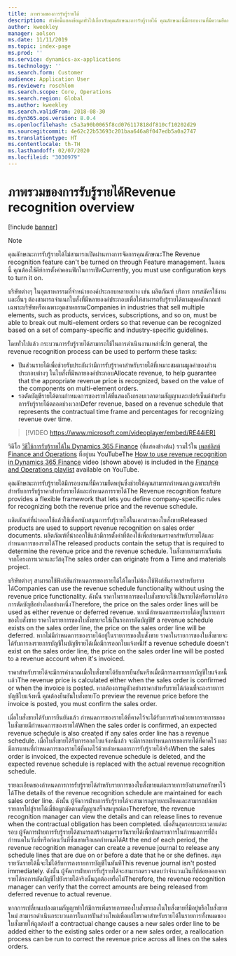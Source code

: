 ```yaml
---
title: ภาพรวมของการรับรู้รายได้
description: หัวข้อนี้แสดงข้อมูลทั่วไปเกี่ยวกับคุณลักษณะการรับรู้รายได้ คุณลักษณะนี้มีกรอบงานที่มีความยืดหยุ่นซึ่งช่วยให้คุณสามารถกำหนดกฎเฉพาะบริษัทสำหรับการรับรู้ราคาสำหรับรายได้และกำหนดการรายได้สำหรับใบสั่งที่มีหลายองค์ประกอบ
author: kweekley
manager: aolson
ms.date: 11/11/2019
ms.topic: index-page
ms.prod: ''
ms.service: dynamics-ax-applications
ms.technology: ''
ms.search.form: Customer
audience: Application User
ms.reviewer: roschlom
ms.search.scope: Core, Operations
ms.search.region: Global
ms.author: kweekley
ms.search.validFrom: 2018-08-30
ms.dyn365.ops.version: 8.0.4
ms.openlocfilehash: c5a3a90b0065f8cd076117818df810cf10202d29
ms.sourcegitcommit: 4e62c22b53693c201baa646a8f047edb5a0a2747
ms.translationtype: HT
ms.contentlocale: th-TH
ms.lasthandoff: 02/07/2020
ms.locfileid: "3030979"
---
```

# <a name="revenue-recognition-overview"></a><span data-ttu-id="d67fe-104">ภาพรวมของการรับรู้รายได้</span><span class="sxs-lookup"><span data-stu-id="d67fe-104">Revenue recognition overview</span></span>

[!include [banner](../includes/banner.md)]

> [!NOTE]
> <span data-ttu-id="d67fe-105">คุณลักษณะการรับรู้รายได้ไม่สามารถเปิดผ่านทางการจัดการคุณลักษณะ</span><span class="sxs-lookup"><span data-stu-id="d67fe-105">The Revenue recognition feature can't be turned on through Feature management.</span></span> <span data-ttu-id="d67fe-106">ในตอนนี้ คุณต้องใช้คีย์การตั้งค่าคอนฟิกในการเปิด</span><span class="sxs-lookup"><span data-stu-id="d67fe-106">Currently, you must use configuration keys to turn it on.</span></span>

<span data-ttu-id="d67fe-107">บริษัทต่างๆ ในอุตสาหกรรมที่จำหน่ายองค์ประกอบหลายอย่าง เช่น ผลิตภัณฑ์ บริการ การสมัครใช้งาน และอื่นๆ ต้องสามารถจำแนกใบสั่งที่มีหลายองค์ประกอบเพื่อให้สามารถรับรู้รายได้ตามชุดหลักเกณฑ์เฉพาะบริษัทหรือเฉพาะอุตสาหกรรม</span><span class="sxs-lookup"><span data-stu-id="d67fe-107">Companies in industries that sell multiple elements, such as products, services, subscriptions, and so on, must be able to break out multi-element orders so that revenue can be recognized based on a set of company-specific and industry-specific guidelines.</span></span>

<span data-ttu-id="d67fe-108">โดยทั่วไปแล้ว กระบวนการรับรู้รายได้สามารถใช้ในการดำเนินงานเหล่านี้:</span><span class="sxs-lookup"><span data-stu-id="d67fe-108">In general, the revenue recognition process can be used to perform these tasks:</span></span>

* <span data-ttu-id="d67fe-109">ปันส่วนรายได้เพื่อช่วยรับประกันว่ามีการรับรู้ราคาสำหรับรายได้ที่เหมาะสมตามมูลค่าของส่วนประกอบต่างๆ ในใบสั่งที่มีหลายองค์ประกอบ</span><span class="sxs-lookup"><span data-stu-id="d67fe-109">Allocate revenue, to help guarantee that the appropriate revenue price is recognized, based on the value of the components on multi-element orders.</span></span>
* <span data-ttu-id="d67fe-110">รอตัดบัญชีรายได้ตามกำหนดการของรายได้ที่แสดงถึงกรอบเวลาตามสัญญาและเปอร์เซ็นต์สำหรับการรับรู้รายได้ตลอดช่วงเวลา</span><span class="sxs-lookup"><span data-stu-id="d67fe-110">Defer revenue, based on a revenue schedule that represents the contractual time frame and percentages for recognizing revenue over time.</span></span>

> [!VIDEO https://www.microsoft.com/videoplayer/embed/RE44iER]

<span data-ttu-id="d67fe-111">วิดีโอ [วิธีใช้การรับรู้รายได้ใน Dynamics 365 Finance](https://youtu.be/v3amIsiqvoo) (ที่แสดงข้างต้น) รวมไว้ใน [เพลย์ลิสต์ Finance and Operations](https://www.youtube.com/playlist?list=PLcakwueIHoT_SYfIaPGoOhloFoCXiUSyW) ที่อยู่บน YouTube</span><span class="sxs-lookup"><span data-stu-id="d67fe-111">The [How to use revenue recognition in Dynamics 365 Finance](https://youtu.be/v3amIsiqvoo) video (shown above) is included in the [Finance and Operations playlist](https://www.youtube.com/playlist?list=PLcakwueIHoT_SYfIaPGoOhloFoCXiUSyW) available on YouTube.</span></span>

<span data-ttu-id="d67fe-112">คุณลักษณะการรับรู้รายได้มีกรอบงานที่มีความยืดหยุ่นซึ่งช่วยให้คุณสามารถกำหนดกฎเฉพาะบริษัทสำหรับการรับรู้ราคาสำหรับรายได้และกำหนดการรายได้</span><span class="sxs-lookup"><span data-stu-id="d67fe-112">The Revenue recognition feature provides a flexible framework that lets you define company-specific rules for recognizing both the revenue price and the revenue schedule.</span></span>

<span data-ttu-id="d67fe-113">ผลิตภัณฑ์ที่นำออกใช้แล้วใช้เพื่อสนับสนุนการรับรู้รายได้ในเอกสารของใบสั่งขาย</span><span class="sxs-lookup"><span data-stu-id="d67fe-113">Released products are used to support revenue recognition on sales order documents.</span></span> <span data-ttu-id="d67fe-114">ผลิตภัณฑ์ที่นำออกใช้แล้วมีการตั้งค่าที่ต้องใช้เพื่อกำหนดราคาสำหรับรายได้และกำหนดการของรายได้</span><span class="sxs-lookup"><span data-stu-id="d67fe-114">The released products contain the setup that is required to determine the revenue price and the revenue schedule.</span></span> <span data-ttu-id="d67fe-115">ใบสั่งขายสามารถเริ่มต้นจากโครงการเวลาและวัสดุ</span><span class="sxs-lookup"><span data-stu-id="d67fe-115">The sales order can originate from a Time and materials project.</span></span>

<span data-ttu-id="d67fe-116">บริษัทต่างๆ สามารถใช้ฟังก์ชันกำหนดการของรายได้ได้โดยไม่ต้องใช้ฟังก์ชันราคาสำหรับรายได้</span><span class="sxs-lookup"><span data-stu-id="d67fe-116">Companies can use the revenue schedule functionality without using the revenue price functionality.</span></span> <span data-ttu-id="d67fe-117">ดังนั้น ราคาในรายการของใบสั่งขายจะใช้เป็นรายได้หรือรายได้รอการตัดบัญชีอย่างใดอย่างหนึ่ง</span><span class="sxs-lookup"><span data-stu-id="d67fe-117">Therefore, the price on the sales order lines will be used as either revenue or deferred revenue.</span></span> <span data-ttu-id="d67fe-118">หากมีกำหนดการของรายได้อยู่ในรายการของใบสั่งขาย ราคาในรายการของใบสั่งขายจะใช้เป็นรอการตัดบัญชี</span><span class="sxs-lookup"><span data-stu-id="d67fe-118">If a revenue schedule exists on the sales order line, the price on the sales order line will be deferred.</span></span> <span data-ttu-id="d67fe-119">หากไม่มีกำหนดการของรายได้อยู่ในรายการของใบสั่งขาย ราคาในรายการของใบสั่งขายจะได้รับการลงรายการบัญชีในบัญชีรายได้เมื่อมีการออกใบแจ้งหนี้</span><span class="sxs-lookup"><span data-stu-id="d67fe-119">If a revenue schedule doesn't exist on the sales order line, the price on the sales order line will be posted to a revenue account when it's invoiced.</span></span>

<span data-ttu-id="d67fe-120">ราคาสำหรับรายได้จะมีการคำนวณเมื่อใบสั่งขายได้รับการยืนยันหรือเมื่อมีการลงรายการบัญชีใบแจ้งหนี้แล้ว</span><span class="sxs-lookup"><span data-stu-id="d67fe-120">The revenue price is calculated either when the sales order is confirmed or when the invoice is posted.</span></span> <span data-ttu-id="d67fe-121">หากต้องการดูตัวอย่างราคาสำหรับรายได้ก่อนที่จะลงรายการบัญชีใบแจ้งหนี้ คุณต้องยืนยันใบสั่งขาย</span><span class="sxs-lookup"><span data-stu-id="d67fe-121">To preview the revenue price before the invoice is posted, you must confirm the sales order.</span></span>

<span data-ttu-id="d67fe-122">เมื่อใบสั่งขายได้รับการยืนยันแล้ว กำหนดการของรายได้ที่คาดไว้จะได้รับการสร้างด้วยหากรายการของใบสั่งขายมีกำหนดการของรายได้</span><span class="sxs-lookup"><span data-stu-id="d67fe-122">When the sales order is confirmed, an expected revenue schedule is also created if any sales order line has a revenue schedule.</span></span> <span data-ttu-id="d67fe-123">เมื่อใบสั่งขายได้รับการออกใบแจ้งหนี้แล้ว จะมีการลบกำหนดการของรายได้ที่คาดไว้ และมีการแทนที่กำหนดการของรายได้ที่คาดไว้ด้วยกำหนดการการรับรู้รายได้จริง</span><span class="sxs-lookup"><span data-stu-id="d67fe-123">When the sales order is invoiced, the expected revenue schedule is deleted, and the expected revenue schedule is replaced with the actual revenue recognition schedule.</span></span>

<span data-ttu-id="d67fe-124">รายละเอียดของกำหนดการการรับรู้รายได้สำหรับรายการของใบสั่งขายแต่ละรายการยังสามารถรักษาไว้ได้</span><span class="sxs-lookup"><span data-stu-id="d67fe-124">The details of the revenue recognition schedule are maintained for each sales order line.</span></span> <span data-ttu-id="d67fe-125">ดังนั้น ผู้จัดการฝ่ายการรับรู้รายได้จะสามารถดูรายละเอียดและสามารถปล่อยรายการไปสู่รายได้เมื่ข้อผูกมัดตามสัญญาเสร็จสมบูรณ์ลง</span><span class="sxs-lookup"><span data-stu-id="d67fe-125">Therefore, the revenue recognition manager can view the details and can release lines to revenue when the contractual obligation has been completed.</span></span> <span data-ttu-id="d67fe-126">เมื่อสิ้นสุดรอบระยะเวลาแต่ละรอบ ผู้จัดการฝ่ายการรับรู้รายได้สามารถสร้างสมุดรายวันรายได้เพื่อปลดรายการในกำหนดการที่ถึงกำหนดในวันที่หรือก่อนวันที่ซึ่งเขาหรือเธอกำหนดได้</span><span class="sxs-lookup"><span data-stu-id="d67fe-126">At the end of each period, the revenue recognition manager can create a revenue journal to release any schedule lines that are due on or before a date that he or she defines.</span></span> <span data-ttu-id="d67fe-127">สมุดรายวันรายได้นี้จะไม่ได้รับการลงรายการบัญชีในทันที</span><span class="sxs-lookup"><span data-stu-id="d67fe-127">This revenue journal isn't posted immediately.</span></span> <span data-ttu-id="d67fe-128">ดังนั้น ผู้จัดการฝ่ายการรับรู้รายได้จะสามารถตรวจสอบว่าจำนวนเงินที่ปล่อยออกจากรายได้รอการตัดบัญชีไปยังรายได้จริงนั้นถูกต้องหรือไม่</span><span class="sxs-lookup"><span data-stu-id="d67fe-128">Therefore, the revenue recognition manager can verify that the correct amounts are being released from deferred revenue to actual revenue.</span></span>

<span data-ttu-id="d67fe-129">หากการเปลี่ยนแปลงตามสัญญาทำให้มีการเพิ่มรายการของใบสั่งขายลงในใบสั่งขายที่มีอยู่หรือใบสั่งขายใหม่ สามารถดำเนินกระบวนการในการปันส่วนใหม่เพื่อแก้ไขราคาสำหรับรายได้ในรายการทั้งหมดของใบสั่งขายให้ถูกต้อง</span><span class="sxs-lookup"><span data-stu-id="d67fe-129">If a contractual change causes a new sales order line to be added either to the existing sales order or a new sales order, a reallocation process can be run to correct the revenue price across all lines on the sales orders.</span></span>
